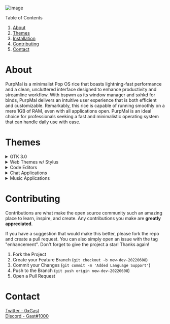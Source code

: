 ![image](https://user-images.githubusercontent.com/123122904/226084147-34394266-1f01-4a4b-8d66-4281e86e4242.png)

  <summary>Table of Contents</summary>
  <ol>
    <li><a href="#about">About</a></li>
    <li><a href="#themes">Themes</a></li>
    <li><a href="#install">Installation</a></li>
    <li><a href="#contributing">Contributing</a></li>
    <li><a href="#contact">Contact</a></li>
  </ol>


<center> <h1 align="left" id="about">About</h1> </center>

<center> <p align="left" >PurpMal is a minimalist Pop OS rice that boasts lightning-fast performance and a clean, uncluttered interface designed to enhance productivity and streamline workflow. With bspwm as its window manager and sxhkd for binds, PurpMal delivers an intuitive user experience that is both efficient and customizable. Remarkably, this rice is capable of running smoothly on a mere 1GB of RAM, even with all applications open. PurpMal is an ideal choice for professionals seeking a fast and minimalistic operating system that can handle daily use with ease. </p></center>

<center> <h1 align="left" id="themes">Themes</h1> </center>

<details>
  <summary>GTK 3.0</summary>
  
   ### Nautilus & gnome-control-center
   <img src="https://user-images.githubusercontent.com/123122904/226085564-b398c9e2-0742-41af-93cc-2aa7dd74e13f.png" />

</details>

<details>
  <summary>Web Themes w/ Stylus</summary>
  
  ### Twitter
  <img src="https://user-images.githubusercontent.com/123122904/226084232-38f0e2ac-50e5-4293-80bc-482eba09252f.png" />
  
  ### YouTube
  <img src="https://user-images.githubusercontent.com/123122904/226084300-00f73ee8-612c-4f63-a26c-f6a7bac9ac18.png" />
  
  ### Github
  <img src="https://user-images.githubusercontent.com/123122904/226084335-02b558df-390f-4876-b272-a51a8ae716a7.png" />  
</details>


<details>
  <summary>Code Editors</summary>
  
  ### Visual Studio Code
  <img src="https://user-images.githubusercontent.com/123122904/226084394-1242cc60-95a2-442b-84b4-371840a8d898.png" />  
  
  ### Vim
  <img src="https://user-images.githubusercontent.com/123122904/226084438-71867fe6-ab1c-4351-9e2e-3360f1eed127.png" />  
</details>


<details>
  <summary>Chat Applications</summary>

  ### Discord
  <img src="https://user-images.githubusercontent.com/123122904/226084515-e808e984-6f75-4e2f-b756-c6a3e33d9364.png" />  
</details>

<details>
  <summary>Music Applications</summary>

  ### Spotify
  <img src="https://user-images.githubusercontent.com/123122904/226084563-68722bdd-acda-4303-8a75-72d690cd57d2.png" />  


  ### CMus
  <img src="https://user-images.githubusercontent.com/123122904/226084580-b91c355a-fc9b-4c64-aad0-046fa44d6a3f.png" />  
</details>

<center> <h1 align="left" >Contributing</h1> </center>

Contributions are what make the open source community such an amazing place to learn, inspire, and create. Any contributions you make are **greatly appreciated**.

If you have a suggestion that would make this better, please fork the repo and create a pull request. You can also simply open an issue with the tag "enhancement".
Don't forget to give the project a star! Thanks again!

1. Fork the Project
2. Create your Feature Branch (`git checkout -b new-dev-20220608`)
3. Commit your Changes (`git commit -m 'Added Language Support'`)
4. Push to the Branch (`git push origin new-dev-20220608`)
5. Open a Pull Request

<center> <h1 align="left" >Contact</h1> </center>

[Twitter - 0xGast](https://twitter.com/0xGast) <br>
[Discord - Gast#1000](https://discord.com/users/621713529543720970) <br>
